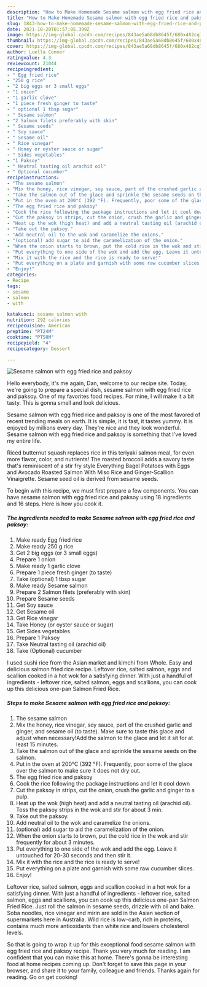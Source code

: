 ```yaml
---
description: "How to Make Homemade Sesame salmon with egg fried rice and paksoy"
title: "How to Make Homemade Sesame salmon with egg fried rice and paksoy"
slug: 1843-how-to-make-homemade-sesame-salmon-with-egg-fried-rice-and-paksoy
date: 2021-10-20T01:57:05.399Z
image: https://img-global.cpcdn.com/recipes/843ae5a68db8645f/680x482cq70/sesame-salmon-with-egg-fried-rice-and-paksoy-recipe-main-photo.jpg
thumbnail: https://img-global.cpcdn.com/recipes/843ae5a68db8645f/680x482cq70/sesame-salmon-with-egg-fried-rice-and-paksoy-recipe-main-photo.jpg
cover: https://img-global.cpcdn.com/recipes/843ae5a68db8645f/680x482cq70/sesame-salmon-with-egg-fried-rice-and-paksoy-recipe-main-photo.jpg
author: Luella Conner
ratingvalue: 4.3
reviewcount: 21044
recipeingredient:
- " Egg fried rice"
- "250 g rice"
- "2 big eggs or 3 small eggs"
- "1 onion"
- "1 garlic clove"
- "1 piece fresh ginger to taste"
- " optional 1 tbsp sugar"
- " Sesame salmon"
- "2 Salmon filets preferably with skin"
- " Sesame seeds"
- " Soy sauce"
- " Sesame oil"
- " Rice vinegar"
- " Honey or oyster sauce or sugar"
- " Sides vegetables"
- "1 Paksoy"
- " Neutral tasting oil arachid oil"
- " Optional cucumber"
recipeinstructions:
- "The sesame salmon"
- "Mix the honey, rice vinegar, soy sauce, part of the crushed garlic and ginger, and sesame oil (to taste). Make sure to taste this glace and adjust when necessary!Add the salmon to the glace and let it sit for at least 15 minutes."
- "Take the salmon out of the glace and sprinkle the sesame seeds on the salmon."
- "Put in the oven at 200°C (392 °F). Frequently, poor some of the glace over the salmon to make sure it does not dry out."
- "The egg fried rice and paksoy"
- "Cook the rice following the package instructions and let it cool down"
- "Cut the paksoy in strips, cut the onion, crush the garlic and ginger to a pulp."
- "Heat up the wok (high heat) and add a neutral tasting oil (arachid oil). Toss the paksoy strips in the wok and stir for about 3 min."
- "Take out the paksoy."
- "Add neutral oil to the wok and caramelize the onions."
- "(optional) add sugar to aid the caramelization of the onion."
- "When the onion starts to brown, put the cold rice in the wok and stir frequently for about 3 minutes."
- "Put everything to one side of the wok and add the egg. Leave it untouched for 20-30 seconds and then stir it."
- "Mix it with the rice and the rice is ready to serve!"
- "Put everything on a plate and garnish with some raw cucumber slices."
- "Enjoy!"
categories:
- Recipe
tags:
- sesame
- salmon
- with

katakunci: sesame salmon with 
nutrition: 292 calories
recipecuisine: American
preptime: "PT24M"
cooktime: "PT58M"
recipeyield: "4"
recipecategory: Dessert

---
```



![Sesame salmon with egg fried rice and paksoy](https://img-global.cpcdn.com/recipes/843ae5a68db8645f/680x482cq70/sesame-salmon-with-egg-fried-rice-and-paksoy-recipe-main-photo.jpg)

Hello everybody, it's me again, Dan, welcome to our recipe site. Today, we're going to prepare a special dish, sesame salmon with egg fried rice and paksoy. One of my favorites food recipes. For mine, I will make it a bit tasty. This is gonna smell and look delicious.

Sesame salmon with egg fried rice and paksoy is one of the most favored of recent trending meals on earth. It is simple, it is fast, it tastes yummy. It is enjoyed by millions every day. They're nice and they look wonderful. Sesame salmon with egg fried rice and paksoy is something that I've loved my entire life.

Riced butternut squash replaces rice in this teriyaki salmon meal, for even more flavor, color, and nutrients! The roasted broccoli adds a savory taste that&#39;s reminiscent of a stir fry style Everything Bagel Potatoes with Eggs and Avocado Roasted Salmon With Miso Rice and Ginger-Scallion Vinaigrette. Sesame seed oil is derived from sesame seeds.


To begin with this recipe, we must first prepare a few components. You can have sesame salmon with egg fried rice and paksoy using 18 ingredients and 16 steps. Here is how you cook it.

<!--inarticleads1-->

##### The ingredients needed to make Sesame salmon with egg fried rice and paksoy:

1. Make ready  Egg fried rice
1. Make ready 250 g rice
1. Get 2 big eggs (or 3 small eggs)
1. Prepare 1 onion
1. Make ready 1 garlic clove
1. Prepare 1 piece fresh ginger (to taste)
1. Take  (optional) 1 tbsp sugar
1. Make ready  Sesame salmon
1. Prepare 2 Salmon filets (preferably with skin)
1. Prepare  Sesame seeds
1. Get  Soy sauce
1. Get  Sesame oil
1. Get  Rice vinegar
1. Take  Honey (or oyster sauce or sugar)
1. Get  Sides vegetables
1. Prepare 1 Paksoy
1. Take  Neutral tasting oil (arachid oil)
1. Take  (Optional) cucumber


I used sushi rice from the Asian market and kimchi from Whole. Easy and delicious salmon fried rice recipe. Leftover rice, salted salmon, eggs and scallion cooked in a hot wok for a satisfying dinner. With just a handful of ingredients - leftover rice, salted salmon, eggs and scallions, you can cook up this delicious one-pan Salmon Fried Rice. 

<!--inarticleads2-->

##### Steps to make Sesame salmon with egg fried rice and paksoy:

1. The sesame salmon
1. Mix the honey, rice vinegar, soy sauce, part of the crushed garlic and ginger, and sesame oil (to taste). Make sure to taste this glace and adjust when necessary!Add the salmon to the glace and let it sit for at least 15 minutes.
1. Take the salmon out of the glace and sprinkle the sesame seeds on the salmon.
1. Put in the oven at 200°C (392 °F). Frequently, poor some of the glace over the salmon to make sure it does not dry out.
1. The egg fried rice and paksoy
1. Cook the rice following the package instructions and let it cool down
1. Cut the paksoy in strips, cut the onion, crush the garlic and ginger to a pulp.
1. Heat up the wok (high heat) and add a neutral tasting oil (arachid oil). Toss the paksoy strips in the wok and stir for about 3 min.
1. Take out the paksoy.
1. Add neutral oil to the wok and caramelize the onions.
1. (optional) add sugar to aid the caramelization of the onion.
1. When the onion starts to brown, put the cold rice in the wok and stir frequently for about 3 minutes.
1. Put everything to one side of the wok and add the egg. Leave it untouched for 20-30 seconds and then stir it.
1. Mix it with the rice and the rice is ready to serve!
1. Put everything on a plate and garnish with some raw cucumber slices.
1. Enjoy!


Leftover rice, salted salmon, eggs and scallion cooked in a hot wok for a satisfying dinner. With just a handful of ingredients - leftover rice, salted salmon, eggs and scallions, you can cook up this delicious one-pan Salmon Fried Rice. Just roll the salmon in sesame seeds, drizzle with oil and bake. Soba noodles, rice vinegar and mirin are sold in the Asian section of supermarkets here in Australia. Wild rice is low-carb, rich in proteins, contains much more antioxidants than white rice and lowers cholesterol levels. 

So that is going to wrap it up for this exceptional food sesame salmon with egg fried rice and paksoy recipe. Thank you very much for reading. I am confident that you can make this at home. There's gonna be interesting food at home recipes coming up. Don't forget to save this page in your browser, and share it to your family, colleague and friends. Thanks again for reading. Go on get cooking!
